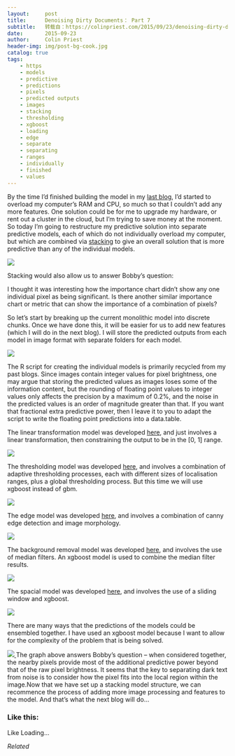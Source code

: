 ```yaml
---
layout:     post
title:      Denoising Dirty Documents： Part 7
subtitle:   转载自：https://colinpriest.com/2015/09/23/denoising-dirty-documents-part-7/
date:       2015-09-23
author:     Colin Priest
header-img: img/post-bg-cook.jpg
catalog: true
tags:
    - https
    - models
    - predictive
    - predictions
    - pixels
    - predicted outputs
    - images
    - stacking
    - thresholding
    - xgboost
    - loading
    - edge
    - separate
    - separating
    - ranges
    - individually
    - finished
    - values
---
```


By the time I’d finished building the model in my [last blog](https://colinpriest.com/2015/09/07/denoising-dirty-documents-part-6), I’d started to overload my computer’s RAM and CPU, so much so that I couldn’t add any more features. One solution could be for me to upgrade my hardware, or rent out a cluster in the cloud, but I’m trying to save money at the moment. So today I’m going to restructure my predictive solution into separate predictive models, each of which do not individually overload my computer, but which are combined via [stacking](https://en.wikipedia.org/wiki/Ensemble_learning#Stacking) to give an overall solution that is more predictive than any of the individual models.

[![](https://colinpriestdotcom.files.wordpress.com/2015/09/stacking.png?w=300&h=242)
](https://colinpriestdotcom.files.wordpress.com/2015/09/stacking.png)

Stacking would also allow us to answer Bobby’s question:

> 
I thought it was interesting how the importance chart didn’t show any one individual pixel as being significant. Is there another similar importance chart or metric that can show the importance of a combination of pixels?


So let’s start by breaking up the current monolithic model into discrete chunks. Once we have done this, it will be easier for us to add new features (which I will do in the next blog). I will store the predicted outputs from each model in image format with separate folders for each model.

[![](https://colinpriestdotcom.files.wordpress.com/2015/09/20150923-diagram-11.png?w=300&h=80)
](https://colinpriestdotcom.files.wordpress.com/2015/09/20150923-diagram-11.png)

The R script for creating the individual models is primarily recycled from my past blogs. Since images contain integer values for pixel brightness, one may argue that storing the predicted values as images loses some of the information content, but the rounding of floating point values to integer values only affects the precision by a maximum of 0.2%, and the noise in the predicted values is an order of magnitude greater than that. If you want that fractional extra predictive power, then I leave it to you to adapt the script to write the floating point predictions into a data.table.

The linear transformation model was developed [here](https://colinpriest.com/2015/08/01/denoising-dirty-documents-part-1), and just involves a linear transformation, then constraining the output to be in the [0, 1] range.

[![](https://colinpriestdotcom.files.wordpress.com/2015/08/20150801-output-6.png?w=300&h=225)
](https://colinpriestdotcom.files.wordpress.com/2015/08/20150801-output-6.png)

The thresholding model was developed [here](https://colinpriest.com/2015/08/14/denoising-dirty-documents-part-3), and involves a combination of adaptive thresholding processes, each with different sizes of localisation ranges, plus a global thresholding process. But this time we will use xgboost instead of gbm.

[![](https://colinpriestdotcom.files.wordpress.com/2015/08/20150815-output-3.png?w=300&h=146)
](https://colinpriestdotcom.files.wordpress.com/2015/08/20150815-output-3.png)

The edge model was developed [here](https://colinpriest.com/2015/08/21/denoising-dirty-documents-part-4), and involves a combination of canny edge detection and image morphology.

[![](https://colinpriestdotcom.files.wordpress.com/2015/08/20150822-output-2.png?w=300&h=142)
](https://colinpriestdotcom.files.wordpress.com/2015/08/20150822-output-2.png)

The background removal model was developed [here](https://colinpriest.com/2015/08/28/denoising-dirty-documents-part-5), and involves the use of median filters. An xgboost model is used to combine the median filter results.

[![](https://colinpriestdotcom.files.wordpress.com/2015/08/20150829-output-1.png?w=300&h=143)
](https://colinpriestdotcom.files.wordpress.com/2015/08/20150829-output-1.png)

The spacial model was developed [here](https://colinpriest.com/2015/09/07/denoising-dirty-documents-part-6), and involves the use of a sliding window and xgboost.

[![](https://colinpriestdotcom.files.wordpress.com/2015/09/20150904-output-7.png?w=300&h=300)
](https://colinpriestdotcom.files.wordpress.com/2015/09/20150904-output-7.png)

There are many ways that the predictions of the models could be ensembled together. I have used an xgboost model because I want to allow for the complexity of the problem that is being solved.

[![](https://colinpriestdotcom.files.wordpress.com/2015/09/20150923-output-1.png?w=300&h=300)
](https://colinpriestdotcom.files.wordpress.com/2015/09/20150923-output-1.png)The graph above answers Bobby’s question – when considered together, the nearby pixels provide most of the additional predictive power beyond that of the raw pixel brightness. It seems that the key to separating dark text from noise is to consider how the pixel fits into the local region within the image.Now that we have set up a stacking model structure, we can recommence the process of adding more image processing and features to the model. And that’s what the next blog will do…

### Like this:

Like Loading...


*Related*


